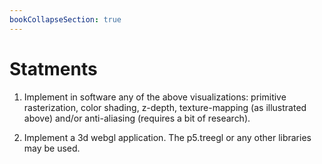 ```yaml
---
bookCollapseSection: true
---
```


# Statments
1. Implement in software any of the above visualizations: primitive rasterization, color shading, z-depth, texture-mapping (as illustrated above) and/or anti-aliasing (requires a bit of research).

2. Implement a 3d webgl application. The p5.treegl or any other libraries may be used.
